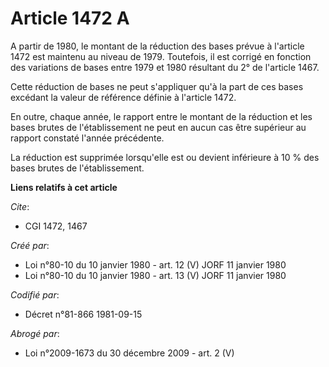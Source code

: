 # Article 1472 A

A partir de 1980, le montant de la réduction des bases prévue à l'article 1472 est maintenu au niveau de 1979. Toutefois, il
est corrigé en fonction des variations de bases entre 1979 et 1980 résultant du 2° de l'article 1467.

Cette réduction de bases ne peut s'appliquer qu'à la part de ces bases excédant la valeur de référence définie à l'article
1472.

En outre, chaque année, le rapport entre le montant de la réduction et les bases brutes de l'établissement ne peut en aucun
cas être supérieur au rapport constaté l'année précédente.

La réduction est supprimée lorsqu'elle est ou devient inférieure à 10 % des bases brutes de l'établissement.

**Liens relatifs à cet article**

_Cite_:

  - CGI 1472, 1467

_Créé par_:

  - Loi n°80-10 du 10 janvier 1980 - art. 12 (V) JORF 11 janvier 1980
  - Loi n°80-10 du 10 janvier 1980 - art. 13 (V) JORF 11 janvier 1980

_Codifié par_:

  - Décret n°81-866 1981-09-15

_Abrogé par_:

  - Loi n°2009-1673 du 30 décembre 2009 - art. 2 (V)
